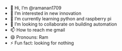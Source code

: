 - 👋 Hi, I’m @ramanan1709
- 👀 I’m interested in new innovation
- 🌱 I’m currently learning python and raspberry pi
- 💞️ I’m looking to collaborate on building automation
- 📫 How to reach me gmail
- 😄 Pronouns: Ram
- ⚡ Fun fact: looking for nothing

<!---
ramanan1709/ramanan1709 is a ✨ special ✨ repository because its `README.md` (this file) appears on your GitHub profile.
You can click the Preview link to take a look at your changes.
--->

